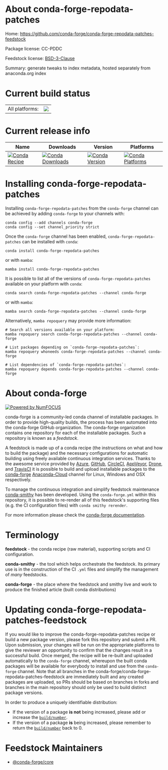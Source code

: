 About conda-forge-repodata-patches
==================================

Home: https://github.com/conda-forge/conda-forge-repodata-patches-feedstock

Package license: CC-PDDC

Feedstock license: [BSD-3-Clause](https://github.com/conda-forge/conda-forge-repodata-patches-feedstock/blob/main/LICENSE.txt)

Summary: generate tweaks to index metadata, hosted separately from anaconda.org index

Current build status
====================


<table><tr><td>All platforms:</td>
    <td>
      <a href="https://dev.azure.com/conda-forge/feedstock-builds/_build/latest?definitionId=5520&branchName=main">
        <img src="https://dev.azure.com/conda-forge/feedstock-builds/_apis/build/status/conda-forge-repodata-patches-feedstock?branchName=main">
      </a>
    </td>
  </tr>
</table>

Current release info
====================

| Name | Downloads | Version | Platforms |
| --- | --- | --- | --- |
| [![Conda Recipe](https://img.shields.io/badge/recipe-conda--forge--repodata--patches-green.svg)](https://anaconda.org/conda-forge/conda-forge-repodata-patches) | [![Conda Downloads](https://img.shields.io/conda/dn/conda-forge/conda-forge-repodata-patches.svg)](https://anaconda.org/conda-forge/conda-forge-repodata-patches) | [![Conda Version](https://img.shields.io/conda/vn/conda-forge/conda-forge-repodata-patches.svg)](https://anaconda.org/conda-forge/conda-forge-repodata-patches) | [![Conda Platforms](https://img.shields.io/conda/pn/conda-forge/conda-forge-repodata-patches.svg)](https://anaconda.org/conda-forge/conda-forge-repodata-patches) |

Installing conda-forge-repodata-patches
=======================================

Installing `conda-forge-repodata-patches` from the `conda-forge` channel can be achieved by adding `conda-forge` to your channels with:

```
conda config --add channels conda-forge
conda config --set channel_priority strict
```

Once the `conda-forge` channel has been enabled, `conda-forge-repodata-patches` can be installed with `conda`:

```
conda install conda-forge-repodata-patches
```

or with `mamba`:

```
mamba install conda-forge-repodata-patches
```

It is possible to list all of the versions of `conda-forge-repodata-patches` available on your platform with `conda`:

```
conda search conda-forge-repodata-patches --channel conda-forge
```

or with `mamba`:

```
mamba search conda-forge-repodata-patches --channel conda-forge
```

Alternatively, `mamba repoquery` may provide more information:

```
# Search all versions available on your platform:
mamba repoquery search conda-forge-repodata-patches --channel conda-forge

# List packages depending on `conda-forge-repodata-patches`:
mamba repoquery whoneeds conda-forge-repodata-patches --channel conda-forge

# List dependencies of `conda-forge-repodata-patches`:
mamba repoquery depends conda-forge-repodata-patches --channel conda-forge
```


About conda-forge
=================

[![Powered by
NumFOCUS](https://img.shields.io/badge/powered%20by-NumFOCUS-orange.svg?style=flat&colorA=E1523D&colorB=007D8A)](https://numfocus.org)

conda-forge is a community-led conda channel of installable packages.
In order to provide high-quality builds, the process has been automated into the
conda-forge GitHub organization. The conda-forge organization contains one repository
for each of the installable packages. Such a repository is known as a *feedstock*.

A feedstock is made up of a conda recipe (the instructions on what and how to build
the package) and the necessary configurations for automatic building using freely
available continuous integration services. Thanks to the awesome service provided by
[Azure](https://azure.microsoft.com/en-us/services/devops/), [GitHub](https://github.com/),
[CircleCI](https://circleci.com/), [AppVeyor](https://www.appveyor.com/),
[Drone](https://cloud.drone.io/welcome), and [TravisCI](https://travis-ci.com/)
it is possible to build and upload installable packages to the
[conda-forge](https://anaconda.org/conda-forge) [Anaconda-Cloud](https://anaconda.org/)
channel for Linux, Windows and OSX respectively.

To manage the continuous integration and simplify feedstock maintenance
[conda-smithy](https://github.com/conda-forge/conda-smithy) has been developed.
Using the ``conda-forge.yml`` within this repository, it is possible to re-render all of
this feedstock's supporting files (e.g. the CI configuration files) with ``conda smithy rerender``.

For more information please check the [conda-forge documentation](https://conda-forge.org/docs/).

Terminology
===========

**feedstock** - the conda recipe (raw material), supporting scripts and CI configuration.

**conda-smithy** - the tool which helps orchestrate the feedstock.
                   Its primary use is in the construction of the CI ``.yml`` files
                   and simplify the management of *many* feedstocks.

**conda-forge** - the place where the feedstock and smithy live and work to
                  produce the finished article (built conda distributions)


Updating conda-forge-repodata-patches-feedstock
===============================================

If you would like to improve the conda-forge-repodata-patches recipe or build a new
package version, please fork this repository and submit a PR. Upon submission,
your changes will be run on the appropriate platforms to give the reviewer an
opportunity to confirm that the changes result in a successful build. Once
merged, the recipe will be re-built and uploaded automatically to the
`conda-forge` channel, whereupon the built conda packages will be available for
everybody to install and use from the `conda-forge` channel.
Note that all branches in the conda-forge/conda-forge-repodata-patches-feedstock are
immediately built and any created packages are uploaded, so PRs should be based
on branches in forks and branches in the main repository should only be used to
build distinct package versions.

In order to produce a uniquely identifiable distribution:
 * If the version of a package **is not** being increased, please add or increase
   the [``build/number``](https://docs.conda.io/projects/conda-build/en/latest/resources/define-metadata.html#build-number-and-string).
 * If the version of a package **is** being increased, please remember to return
   the [``build/number``](https://docs.conda.io/projects/conda-build/en/latest/resources/define-metadata.html#build-number-and-string)
   back to 0.

Feedstock Maintainers
=====================

* [@conda-forge/core](https://github.com/conda-forge/core/)


<!-- dummy commit to enable rerendering -->

